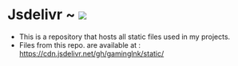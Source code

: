 # Jsdelivr      ~ [![](https://data.jsdelivr.com/v1/package/gh/gaminglnk/static/badge)](https://www.jsdelivr.com/package/gh/gaminglnk/static)
- This is a repository that hosts all static files used in my projects.
- Files from this repo. are available at : https://cdn.jsdelivr.net/gh/gaminglnk/static/
